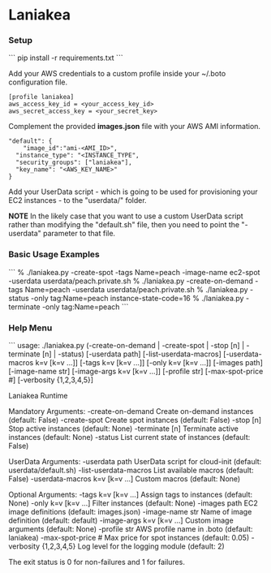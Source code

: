 Laniakea
========

<h3>Setup</h3>
```
pip install -r requirements.txt
```

Add your AWS credentials to a custom profile inside your ~/.boto configuration file.
```
[profile laniakea]
aws_access_key_id = <your_access_key_id>
aws_secret_access_key = <your_secret_key>
```

Complement the provided **images.json** file with your AWS AMI information.
```
"default": {
    "image_id":"ami-<AMI_ID>",
  "instance_type": "<INSTANCE_TYPE",
  "security_groups": ["laniakea"],
  "key_name": "<AWS_KEY_NAME>"
}
```

Add your UserData script - which is going to be used for provisioning your EC2 instances - to the "userdata/" folder.

**NOTE**
In the likely case that you want to use a custom UserData script rather than modifying the "default.sh" file, then you need to point the "-userdata" parameter to that file.

<h3>Basic Usage Examples</h3>
```
% ./laniakea.py -create-spot -tags Name=peach -image-name ec2-spot -userdata userdata/peach.private.sh
% ./laniakea.py -create-on-demand -tags Name=peach -userdata userdata/peach.private.sh
% ./laniakea.py -status -only tag:Name=peach instance-state-code=16
% ./laniakea.py -terminate -only tag:Name=peach
```

<h3>Help Menu</h3>
```
usage: ./laniakea.py
                     (-create-on-demand | -create-spot | -stop [n] | -terminate [n] | -status)
                     [-userdata path] [-list-userdata-macros]
                     [-userdata-macros k=v [k=v ...]] [-tags k=v [k=v ...]]
                     [-only k=v [k=v ...]] [-images path] [-image-name str]
                     [-image-args k=v [k=v ...]] [-profile str]
                     [-max-spot-price #] [-verbosity {1,2,3,4,5}]

Laniakea Runtime

Mandatory Arguments:
  -create-on-demand     Create on-demand instances (default: False)
  -create-spot          Create spot instances (default: False)
  -stop [n]             Stop active instances (default: None)
  -terminate [n]        Terminate active instances (default: None)
  -status               List current state of instances (default: False)

UserData Arguments:
  -userdata path        UserData script for cloud-init (default:
                        userdata/default.sh)
  -list-userdata-macros
                        List available macros (default: False)
  -userdata-macros k=v [k=v ...]
                        Custom macros (default: None)

Optional Arguments:
  -tags k=v [k=v ...]   Assign tags to instances (default: None)
  -only k=v [k=v ...]   Filter instances (default: None)
  -images path          EC2 image definitions (default: images.json)
  -image-name str       Name of image definition (default: default)
  -image-args k=v [k=v ...]
                        Custom image arguments (default: None)
  -profile str          AWS profile name in .boto (default: laniakea)
  -max-spot-price #     Max price for spot instances (default: 0.05)
  -verbosity {1,2,3,4,5}
                        Log level for the logging module (default: 2)

The exit status is 0 for non-failures and 1 for failures.
```
